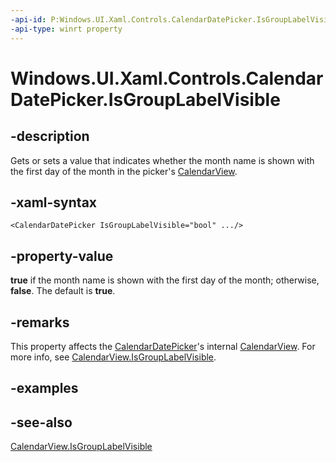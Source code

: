 ```yaml
---
-api-id: P:Windows.UI.Xaml.Controls.CalendarDatePicker.IsGroupLabelVisible
-api-type: winrt property
---
```


<!-- Property syntax
public bool IsGroupLabelVisible { get;  set; }
-->

# Windows.UI.Xaml.Controls.CalendarDatePicker.IsGroupLabelVisible

## -description
Gets or sets a value that indicates whether the month name is shown with the first day of the month in the picker's [CalendarView](calendarview.md).



## -xaml-syntax
```xaml
<CalendarDatePicker IsGroupLabelVisible="bool" .../>
```


## -property-value
**true** if the month name is shown with the first day of the month; otherwise, **false**. The default is **true**.

## -remarks
This property affects the [CalendarDatePicker](calendardatepicker.md)'s internal [CalendarView](calendarview.md). For more info, see [CalendarView.IsGroupLabelVisible](calendarview_isgrouplabelvisible.md).

## -examples

## -see-also
[CalendarView.IsGroupLabelVisible](calendarview_isgrouplabelvisible.md)
